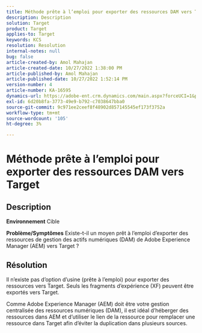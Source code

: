 ```yaml
---
title: Méthode prête à l’emploi pour exporter des ressources DAM vers Target
description: Description
solution: Target
product: Target
applies-to: Target
keywords: KCS
resolution: Resolution
internal-notes: null
bug: false
article-created-by: Amol Mahajan
article-created-date: 10/27/2022 1:38:00 PM
article-published-by: Amol Mahajan
article-published-date: 10/27/2022 1:52:14 PM
version-number: 4
article-number: KA-16595
dynamics-url: https://adobe-ent.crm.dynamics.com/main.aspx?forceUCI=1&pagetype=entityrecord&etn=knowledgearticle&id=86fb7590-fc55-ed11-bba2-6045bd006793
exl-id: 6d20b8fa-3773-49e9-b792-c7038647bba0
source-git-commit: 9c971ee2ceef8f48902d857145545ef173f3752a
workflow-type: tm+mt
source-wordcount: '105'
ht-degree: 3%

---
```


# Méthode prête à l’emploi pour exporter des ressources DAM vers Target

## Description

<b>Environnement</b>
Cible


<b>Problème/Symptômes</b>
Existe-t-il un moyen prêt à l’emploi d’exporter des ressources de gestion des actifs numériques (DAM) de Adobe Experience Manager (AEM) vers Target ?


## Résolution


Il n’existe pas d’option d’usine (prête à l’emploi) pour exporter des ressources vers Target. Seuls les fragments d’expérience (XF) peuvent être exportés vers Target.

Comme Adobe Experience Manager (AEM) doit être votre gestion centralisée des ressources numériques (DAM), il est idéal d’héberger des ressources dans AEM et d’utiliser le lien de la ressource pour remplacer une ressource dans Target afin d’éviter la duplication dans plusieurs sources.
